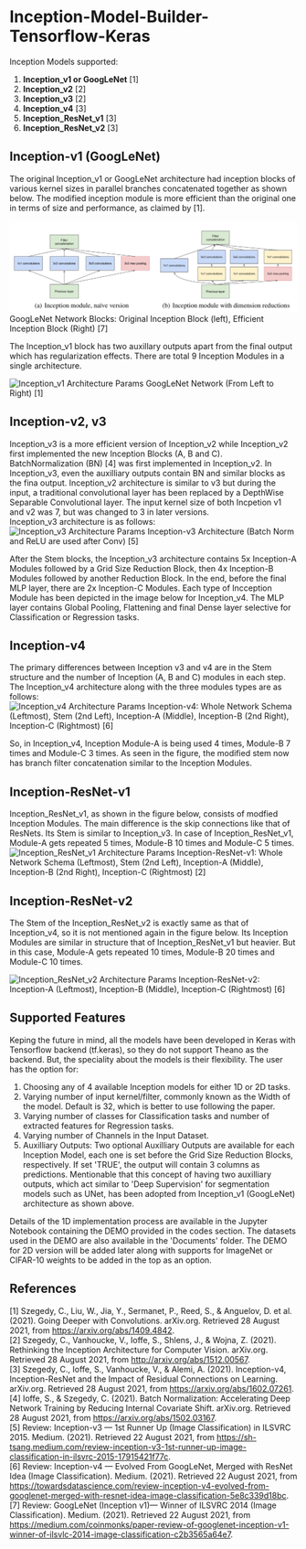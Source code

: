 # Inception-Model-Builder-Tensorflow-Keras
Inception Models supported: 
1. **Inception_v1 or GoogLeNet** [1]  
4. **Inception_v2** [2]
3. **Inception_v3** [2]  
4. **Inception_v4** [3]  
5. **Inception_ResNet_v1** [3]  
6. **Inception_ResNet_v2** [3]  

## Inception-v1 (GoogLeNet)  
The original Inception_v1 or GoogLeNet architecture had inception blocks of various kernel sizes in parallel branches concatenated together as shown below. The modified inception module is more efficient than the original one in terms of size and performance, as claimed by [1]. 

![GoogLeNet Blocks](https://github.com/Sakib1263/Inception-InceptionResNet-1D-2D-Tensorflow-Keras/blob/main/Documents/Images/GoogLeNet_Blocks.png "Inception_v1 Blocks") GoogLeNet Network Blocks: Original Inception Block (left), Efficient Inception Block (Right) [7]  

The Inception_v1 block has two auxillary outputs apart from the final output which has regularization effects. There are total 9 Inception Modules in a single architecture.

![Inception_v1 Architecture Params](https://github.com/Sakib1263/Inception-Model-Builder-Tensorflow-Keras/blob/main/Documents/Images/Inception_v1.png "Inception_v1 Architecture") GoogLeNet Network (From Left to Right) [1]  

## Inception-v2, v3
Inception_v3 is a more efficient version of Inception_v2 while Inception_v2 first implemented the new Inception Blocks (A, B and C). BatchNormalization (BN) [4] was first implemented in Inception_v2. In Inception_v3, even the auxilliary outputs contain BN and similar blocks as the fina output. Inception_v2 architecture is similar to v3 but during the input, a traditional convolutional layer has been replaced by a DepthWise Separable Convolutional layer. The input kernel size of both Incpetion v1 and v2 was 7, but was changed to 3 in later versions.  
Inception_v3 architecture is as follows:  
![Inception_v3 Architecture Params](https://github.com/Sakib1263/Inception-Model-Builder-Tensorflow-Keras/blob/main/Documents/Images/Inception_v3.png "Inception_v3 Architecture") 
Inception-v3 Architecture (Batch Norm and ReLU are used after Conv) [5]  

After the Stem blocks, the Inception_v3 architecture contains 5x Inception-A Modules followed by a Grid Size Reduction Block, then 4x Inception-B Modules followed by another Reduction Block. In the end, before the final MLP layer, there are 2x Inception-C Modules. Each type of Incception Module has been depicted in the image below for Inception_v4. The MLP layer contains Global Pooling, Flattening and final Dense layer selective for Classification or Regression tasks.  

## Inception-v4  
The primary differences between Inception v3 and v4 are in the Stem structure and the number of Inception (A, B and C) modules in each step. The Inception_v4 architecture along with the three modules types are as follows:  
![Inception_v4 Architecture Params](https://github.com/Sakib1263/Inception-Model-Builder-Tensorflow-Keras/blob/main/Documents/Images/Inception_v4.png "Inception_v4 Architecture")  Inception-v4: Whole Network Schema (Leftmost), Stem (2nd Left), Inception-A (Middle), Inception-B (2nd Right), Inception-C (Rightmost) [6]

So, in Inception_v4, Inception Module-A is being used 4 times, Module-B 7 times and Module-C 3 times. As seen in the figure, the modified stem now has branch filter concatenation similar to the Inception Modules.  

## Inception-ResNet-v1  
Inception_ResNet_v1, as shown in the figure below, consists of modfied Inception Modules. The main difference is the skip connections like that of ResNets. Its Stem is similar to Inception_v3. In case of Inception_ResNet_v1, Module-A gets repeated 5 times, Module-B 10 times and Module-C 5 times.  
![Inception_ResNet_v1 Architecture Params](https://github.com/Sakib1263/Inception-Model-Builder-Tensorflow-Keras/blob/main/Documents/Images/Inception_ResNet_v1.png "Inception_ResNet_v1  Architecture")  Inception-ResNet-v1: Whole Network Schema (Leftmost), Stem (2nd Left), Inception-A (Middle), Inception-B (2nd Right), Inception-C (Rightmost) [2]  

## Inception-ResNet-v2  
The Stem of the Inception_ResNet_v2 is exactly same as that of Inception_v4, so it is not mentioned again in the figure below. Its Inception Modules are similar in structure that of Inception_ResNet_v1 but heavier. But in this case, Module-A gets repeated 10 times, Module-B 20 times and Module-C 10 times.  

![Inception_ResNet_v2 Architecture Params](https://github.com/Sakib1263/Inception-Model-Builder-Tensorflow-Keras/blob/main/Documents/Images/Inception_ResNet_v2.png "Inception_ResNet_v2  Architecture") Inception-ResNet-v2: Inception-A (Leftmost), Inception-B (Middle), Inception-C (Rightmost) [6]  

## Supported Features
Keping the future in mind, all the models have been developed in Keras with Tensorflow backend (tf.keras), so they do not support Theano as the backend. But, the speciality about the models is their flexibility. The user has the option for: 
1. Choosing any of 4 available Inception models for either 1D or 2D tasks.
2. Varying number of input kernel/filter, commonly known as the Width of the model. Default is 32, which is better to use following the paper.
3. Varying number of classes for Classification tasks and number of extracted features for Regression tasks.
4. Varying number of Channels in the Input Dataset.
5. Auxilliary Outputs: Two optional Auxilliary Outputs are available for each Inception Model, each one is set before the Grid Size Reduction Blocks, respectively. If set 'TRUE', the output will contain 3 columns as predictions. Mentionable that this concept of having two auxilliary outputs, which act similar to 'Deep Supervision' for segmentation models such as UNet, has been adopted from Inception_v1 (GoogLeNet) architecture as shown above.  

Details of the 1D implementation process are available in the Jupyter Notebook containing the DEMO provided in the codes section. The datasets used in the DEMO are also available in the 'Documents' folder. The DEMO for 2D version will be added later along with supports for ImageNet or CIFAR-10 weights to be added in the top as an option.  


## References
[1] Szegedy, C., Liu, W., Jia, Y., Sermanet, P., Reed, S., & Anguelov, D. et al. (2021). Going Deeper with Convolutions. arXiv.org. Retrieved 28 August 2021, from https://arxiv.org/abs/1409.4842.  
[2] Szegedy, C., Vanhoucke, V., Ioffe, S., Shlens, J., & Wojna, Z. (2021). Rethinking the Inception Architecture for Computer Vision. arXiv.org. Retrieved 28 August 2021, from http://arxiv.org/abs/1512.00567.  
[3] Szegedy, C., Ioffe, S., Vanhoucke, V., & Alemi, A. (2021). Inception-v4, Inception-ResNet and the Impact of Residual Connections on Learning. arXiv.org. Retrieved 28 August 2021, from https://arxiv.org/abs/1602.07261.  
[4] Ioffe, S., & Szegedy, C. (2021). Batch Normalization: Accelerating Deep Network Training by Reducing Internal Covariate Shift. arXiv.org. Retrieved 28 August 2021, from https://arxiv.org/abs/1502.03167.  
[5] Review: Inception-v3 — 1st Runner Up (Image Classification) in ILSVRC 2015. Medium. (2021). Retrieved 22 August 2021, from https://sh-tsang.medium.com/review-inception-v3-1st-runner-up-image-classification-in-ilsvrc-2015-17915421f77c.  
[6] Review: Inception-v4 — Evolved From GoogLeNet, Merged with ResNet Idea (Image Classification). Medium. (2021). Retrieved 22 August 2021, from https://towardsdatascience.com/review-inception-v4-evolved-from-googlenet-merged-with-resnet-idea-image-classification-5e8c339d18bc.  
[7] Review: GoogLeNet (Inception v1)— Winner of ILSVRC 2014 (Image Classification). Medium. (2021). Retrieved 22 August 2021, from https://medium.com/coinmonks/paper-review-of-googlenet-inception-v1-winner-of-ilsvlc-2014-image-classification-c2b3565a64e7.  
